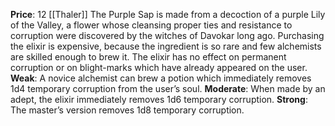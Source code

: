 **Price**: 12 [[Thaler]]
The Purple Sap is made from a decoction of a purple Lily of the Valley, a flower whose cleansing proper ties and resistance to corruption were discovered by the witches of Davokar long ago. Purchasing the elixir is expensive, because the ingredient is so rare and few alchemists are skilled enough to brew it. The elixir has no effect on permanent corruption or on blight-marks which have already appeared on the user.
**Weak**: A novice alchemist can brew a potion which immediately removes 1d4 temporary corruption from the user’s soul.
**Moderate**: When made by an adept, the elixir immediately removes 1d6 temporary corruption.
**Strong**: The master’s version removes 1d8 temporary corruption.
